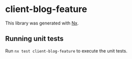 # client-blog-feature

This library was generated with [Nx](https://nx.dev).

## Running unit tests

Run `nx test client-blog-feature` to execute the unit tests.
